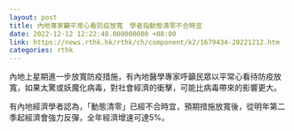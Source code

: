 ```yaml
---
layout: post
title: 內地專家籲平常心看防疫放寬　學者指動態清零不合時宜
date: 2022-12-12 12:22:48.000000000 +08:00
link: https://news.rthk.hk/rthk/ch/component/k2/1679434-20221212.htm
categories: rthk
---
```


內地上星期進一步放寬防疫措施，有內地醫學專家呼籲民眾以平常心看待防疫放寬，如果太驚或妖魔化病毒，對社會經濟的衝擊，可能比病毒帶來的影響更大。

有內地經濟學者認為，「動態清零」已經不合時宜，預期措施放寬後，從明年第二季起經濟會強力反彈，全年經濟增速可達5%。
